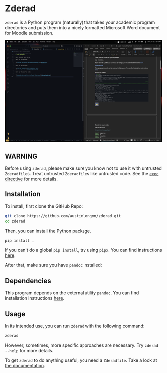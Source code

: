 # Zderad

`zderad` is a Python program (naturally) that takes your academic program
directories and puts them into a nicely formatted Microsoft Word document for
Moodle submission.

![A demonstration of an example run of zderad](docs/demonstration.png)

## WARNING

Before using `zderad`, please make sure you know not to use it with untrusted
`Zderadfile`s. Treat untrusted `Zderadfile`s like untrusted code. See the
[`exec` directive](docs/directives/exec.md) for more details.

## Installation

To install, first clone the GitHub Repo:

```bash
git clone https://github.com/austinlongmn/zderad.git
cd zderad
```

Then, you can install the Python package.

```bash
pip install .
```

If you can't do a global `pip install`, try using `pipx`. You can find
instructions [here](https://pipx.pypa.io/stable/installation/).

After that, make sure you have `pandoc` installed:

## Dependencies

This program depends on the external utility `pandoc`. You can find installation
instructions [here](https://pandoc.org/installing.html).

## Usage

In its intended use, you can run `zderad` with the following command:

```bash
zderad
```

However, sometimes, more specific approaches are necessary. Try `zderad --help`
for more details.

To get `zderad` to do anything useful, you need a `Zderadfile`. Take a look at
[the documentation](docs/zderadfile_format.md).
